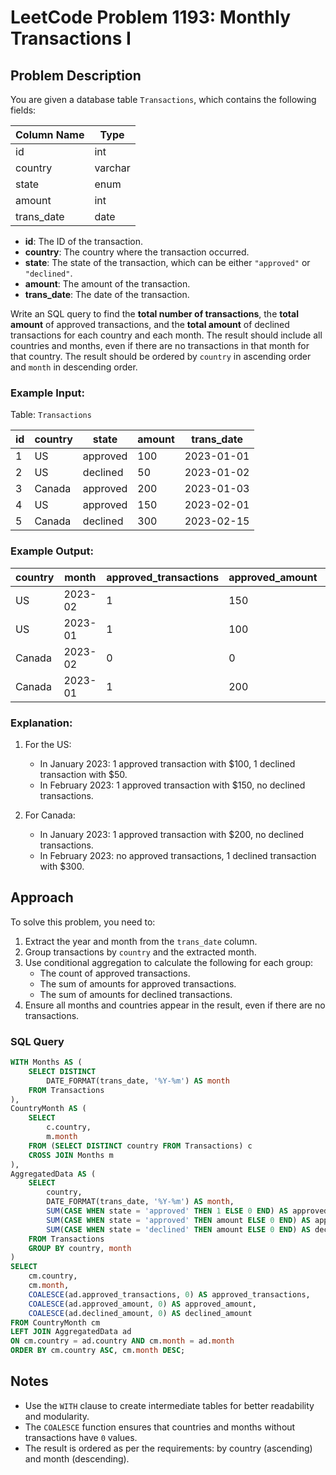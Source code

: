 # LeetCode Problem 1193: Monthly Transactions I

## Problem Description

You are given a database table `Transactions`, which contains the following fields:

| Column Name      | Type    |
|------------------|---------|
| id               | int     |
| country          | varchar |
| state            | enum    |
| amount           | int     |
| trans_date       | date    |

- **id**: The ID of the transaction.
- **country**: The country where the transaction occurred.
- **state**: The state of the transaction, which can be either `"approved"` or `"declined"`.
- **amount**: The amount of the transaction.
- **trans_date**: The date of the transaction.

Write an SQL query to find the **total number of transactions**, the **total amount** of approved transactions, and the **total amount** of declined transactions for each country and each month. The result should include all countries and months, even if there are no transactions in that month for that country. The result should be ordered by `country` in ascending order and `month` in descending order.

### Example Input:

Table: `Transactions`

| id  | country  | state      | amount | trans_date |
|-----|----------|------------|--------|------------|
| 1   | US       | approved   | 100    | 2023-01-01 |
| 2   | US       | declined   | 50     | 2023-01-02 |
| 3   | Canada   | approved   | 200    | 2023-01-03 |
| 4   | US       | approved   | 150    | 2023-02-01 |
| 5   | Canada   | declined   | 300    | 2023-02-15 |

### Example Output:

| country  | month     | approved_transactions | approved_amount | declined_amount |
|----------|-----------|------------------------|-----------------|-----------------|
| US       | 2023-02   | 1                      | 150             | 0               |
| US       | 2023-01   | 1                      | 100             | 50              |
| Canada   | 2023-02   | 0                      | 0               | 300             |
| Canada   | 2023-01   | 1                      | 200             | 0               |

### Explanation:
1. For the US:
   - In January 2023: 1 approved transaction with $100, 1 declined transaction with $50.
   - In February 2023: 1 approved transaction with $150, no declined transactions.

2. For Canada:
   - In January 2023: 1 approved transaction with $200, no declined transactions.
   - In February 2023: no approved transactions, 1 declined transaction with $300.

## Approach
To solve this problem, you need to:

1. Extract the year and month from the `trans_date` column.
2. Group transactions by `country` and the extracted month.
3. Use conditional aggregation to calculate the following for each group:
   - The count of approved transactions.
   - The sum of amounts for approved transactions.
   - The sum of amounts for declined transactions.
4. Ensure all months and countries appear in the result, even if there are no transactions.

### SQL Query
```sql
WITH Months AS (
    SELECT DISTINCT 
        DATE_FORMAT(trans_date, '%Y-%m') AS month
    FROM Transactions
),
CountryMonth AS (
    SELECT 
        c.country, 
        m.month
    FROM (SELECT DISTINCT country FROM Transactions) c
    CROSS JOIN Months m
),
AggregatedData AS (
    SELECT 
        country,
        DATE_FORMAT(trans_date, '%Y-%m') AS month,
        SUM(CASE WHEN state = 'approved' THEN 1 ELSE 0 END) AS approved_transactions,
        SUM(CASE WHEN state = 'approved' THEN amount ELSE 0 END) AS approved_amount,
        SUM(CASE WHEN state = 'declined' THEN amount ELSE 0 END) AS declined_amount
    FROM Transactions
    GROUP BY country, month
)
SELECT 
    cm.country,
    cm.month,
    COALESCE(ad.approved_transactions, 0) AS approved_transactions,
    COALESCE(ad.approved_amount, 0) AS approved_amount,
    COALESCE(ad.declined_amount, 0) AS declined_amount
FROM CountryMonth cm
LEFT JOIN AggregatedData ad
ON cm.country = ad.country AND cm.month = ad.month
ORDER BY cm.country ASC, cm.month DESC;
```

## Notes
- Use the `WITH` clause to create intermediate tables for better readability and modularity.
- The `COALESCE` function ensures that countries and months without transactions have `0` values.
- The result is ordered as per the requirements: by country (ascending) and month (descending).
